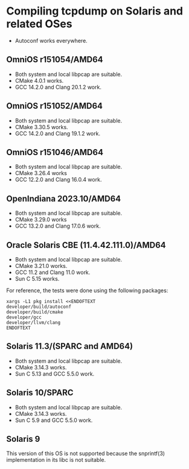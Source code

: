# Compiling tcpdump on Solaris and related OSes

* Autoconf works everywhere.

## OmniOS r151054/AMD64

* Both system and local libpcap are suitable.
* CMake 4.0.1 works.
* GCC 14.2.0 and Clang 20.1.2 work.

## OmniOS r151052/AMD64

* Both system and local libpcap are suitable.
* CMake 3.30.5 works.
* GCC 14.2.0 and Clang 19.1.2 work.

## OmniOS r151046/AMD64

* Both system and local libpcap are suitable.
* CMake 3.26.4 works
* GCC 12.2.0 and Clang 16.0.4 work.

## OpenIndiana 2023.10/AMD64

* Both system and local libpcap are suitable.
* CMake 3.29.0 works
* GCC 13.2.0 and Clang 17.0.6 work.

## Oracle Solaris CBE (11.4.42.111.0)/AMD64

* Both system and local libpcap are suitable.
* CMake 3.21.0 works.
* GCC 11.2 and Clang 11.0 work.
* Sun C 5.15 works.

For reference, the tests were done using the following packages:
```shell
xargs -L1 pkg install <<ENDOFTEXT
developer/build/autoconf
developer/build/cmake
developer/gcc
developer/llvm/clang
ENDOFTEXT
```

## Solaris 11.3/(SPARC and AMD64)

* Both system and local libpcap are suitable.
* CMake 3.14.3 works.
* Sun C 5.13 and GCC 5.5.0 work.

## Solaris 10/SPARC

* Both system and local libpcap are suitable.
* CMake 3.14.3 works.
* Sun C 5.9 and GCC 5.5.0 work.

## Solaris 9

This version of this OS is not supported because the snprintf(3) implementation
in its libc is not suitable.
